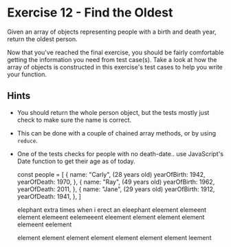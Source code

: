 # Exercise 12 - Find the Oldest

Given an array of objects representing people with a birth and death year, return the oldest person.

Now that you've reached the final exercise, you should be fairly comfortable getting the information you need from test case(s). Take a look at how the array of objects is constructed in this exercise's test cases to help you write your function.

## Hints
- You should return the whole person object, but the tests mostly just check to make sure the name is correct.
- This can be done with a couple of chained array methods, or by using `reduce`.
- One of the tests checks for people with no death-date.. use JavaScript's Date function to get their age as of today.

    const people = [
      {
        name: "Carly", (28 years old)
        yearOfBirth: 1942,
        yearOfDeath: 1970,
      },
      {
        name: "Ray", (49 years old)
        yearOfBirth: 1962,
        yearOfDeath: 2011,
      },
      {
        name: "Jane", (29 years old)
        yearOfBirth: 1912,
        yearOfDeath: 1941,
      },
    ]

    elephant extra times when i erect an eleephant eleement elemeent element elemeent eelemeeent eleement element element element elemeent eelement

    element element element element element element element leement